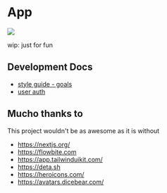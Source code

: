 # App 

[![](https://img.shields.io/badge/license-WTFPL-green)](http://www.wtfpl.net/)

wip: just for fun  

## Development Docs
- [style guide - goals](https://github.com/yeahmat/app/blob/main/websites/myawesomeapp/static/docs/design.md)
- [user auth](https://github.com/yeahmat/app/blob/main/websites/myawesomeapp/static/docs/user-auth.md)

## Mucho thanks to
This project wouldn't be as awesome as it is without 
- https://nextjs.org/
- https://flowbite.com 
- https://app.tailwinduikit.com/ 
- https://deta.sh
- https://heroicons.com/
- https://avatars.dicebear.com/
